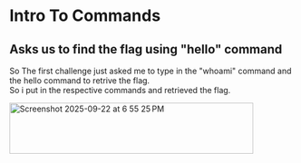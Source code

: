 # Intro To Commands
## Asks us to find the flag using "hello" command
So The first challenge just asked me to type in the "whoami" command and the hello command to retrive the flag.     
So i put in the respective commands and retrieved the flag.

<img width="430" height="90" alt="Screenshot 2025-09-22 at 6 55 25 PM" src="https://github.com/user-attachments/assets/b9acb8c5-f63d-4f27-83e5-c3f9d018a9de" />

